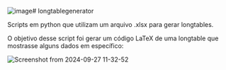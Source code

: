 ![image](https://github.com/user-attachments/assets/32b24131-34f5-4d8c-9c72-681683d1ea99)# longtablegenerator

Scripts em python que utilizam um arquivo .xlsx para gerar longtables.

O objetivo desse script foi gerar um código LaTeX de uma longtable que mostrasse alguns dados em específico:

![Screenshot from 2024-09-27 11-32-52](https://github.com/user-attachments/assets/6eb5d2bf-1622-41d3-ae2c-c21099b38af9)
